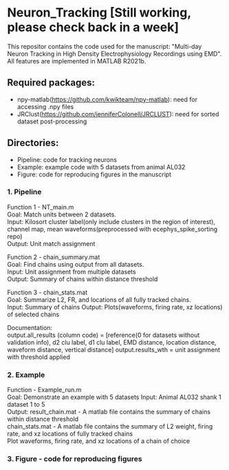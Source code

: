 # Neuron_Tracking [Still working, please check back in a week]
This repositor contains the code used for the manuscript: "Multi-day Neuron Tracking in High Density Electrophysiology Recordings using EMD".
All features are implemented in MATLAB R2021b.

## Required packages:  
* npy-matlab(https://github.com/kwikteam/npy-matlab): need for accessing .npy files
* JRClust(https://github.com/jenniferColonell/JRCLUST): need for sorted dataset post-processing  

## Directories:
- Pipeline: code for tracking neurons
- Example: example code with 5 datasets from animal AL032
- Figure: code for reproducing figures in the manuscript  



### 1. Pipeline  

Function 1 - NT_main.m  
Goal: Match units between 2 datasets.    
Input: Kilosort cluster label(only include clusters in the region of interest), channel map, mean waveforms(preprocessed with ecephys_spike_sorting repo)  
Output: Unit match assignment  

Function 2 - chain_summary.mat  
Goal: Find chains using output from all datasets.    
Input: Unit assignment from multiple datasets   
Output: Summary of chains within distance threshold  

Function 3 - chain_stats.mat  
Goal: Summarize L2, FR, and locations of all fully tracked chains.   
Input: Summary of chains 
Output: Plots(waveforms, firing rate, xz locations) of selected chains  
  
Documentation:  
output.all_results (column code) = [reference(0 for datasets without validation info), d2 clu label, d1 clu label, EMD distance, location distance, waveform distance, vertical distance]
output.results_wth = unit assignment with threshold applied  
  

    
### 2. Example
Function - Example_run.m  
Goal: Demonstrate an example with 5 datasets
Input: Animal AL032 shank 1 dataset 1 to 5  
Output:
result_chain.mat - A matlab file contains the summary of chains within distance threshold  
chain_stats.mat - A matlab file contains the summary of L2 weight, firing rate, and xz locations of fully tracked chains  
Plot waveforms, firing rate, and xz locations of a chain of choice  
  
  
  
### 3. Figure - code for reproducing figures 




